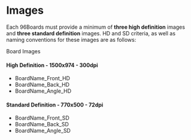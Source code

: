 # Images

Each 96Boards must provide a minimum of **three high definition** images and **three standard definition** images. HD and SD criteria, as well as naming conventions for these images are as follows:

Board Images

#### High Definition - 1500x974 - 300dpi

- BoardName_Front_HD
- BoardName_Back_HD
- BoardName_Angle_HD

#### Standard Definition - 770x500 - 72dpi

- BoardName_Front_SD
- BoardName_Back_SD
- BoardName_Angle_SD
